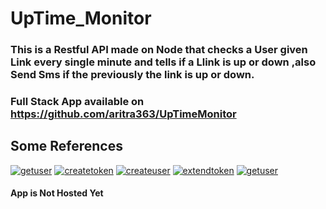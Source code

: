 # UpTime_Monitor
### This is a Restful API made on Node that checks a User given Link every single minute and tells if a Llink is up or down ,also Send Sms if the previously the link is up or down.
### Full Stack App available on https://github.com/aritra363/UpTimeMonitor
## Some References
<a href="https://ibb.co/dkdLtK1"><img src="https://i.ibb.co/dkdLtK1/getuser.png" alt="getuser" border="0"></a>
<a href="https://ibb.co/WzLQSY8"><img src="https://i.ibb.co/WzLQSY8/createtoken.png" alt="createtoken" border="0"></a> <a href="https://ibb.co/w0VQ55r"><img src="https://i.ibb.co/w0VQ55r/createuser.png" alt="createuser" border="0"></a> <a href="https://ibb.co/YfhTj8B"><img src="https://i.ibb.co/YfhTj8B/extendtoken.png" alt="extendtoken" border="0"></a> <a href="https://ibb.co/dkdLtK1"><img src="https://i.ibb.co/dkdLtK1/getuser.png" alt="getuser" border="0"></a>

#### App is Not Hosted Yet

